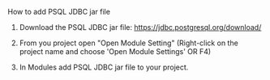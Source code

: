 How to add PSQL JDBC jar file

1. Download the PSQL JDBC jar file:
https://jdbc.postgresql.org/download/

2. From you project open "Open Module Setting" (Right-click on the project name and choose 'Open Module Settings' OR F4)

4. In Modules add PSQL JDBC jar file to your project.